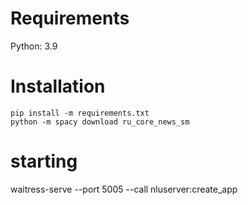 # Requirements 
Python: 3.9 

# Installation 
```
pip install -m requirements.txt
python -m spacy download ru_core_news_sm
```

# starting
waitress-serve --port 5005 --call nluserver:create_app


 
 
